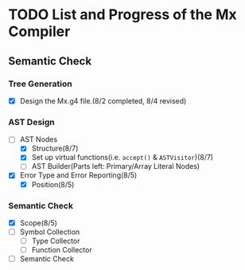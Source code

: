 # TODO List and Progress of the Mx Compiler
## Semantic Check
### Tree Generation
- [x] Design the Mx.g4 file.(8/2 completed, 8/4 revised)
### AST Design
- [ ] AST Nodes
    - [x] Structure(8/7)
    - [x] Set up virtual functions(i.e. `accept()` & `ASTVisitor`)(8/7)
    - [ ] AST Builder(Parts left: Primary/Array Literal Nodes)
- [x] Error Type and Error Reporting(8/5)
  - [x] Position(8/5)
### Semantic Check
- [x] Scope(8/5)
- [ ] Symbol Collection
  - [ ] Type Collector
  - [ ] Function Collector
- [ ] Semantic Check